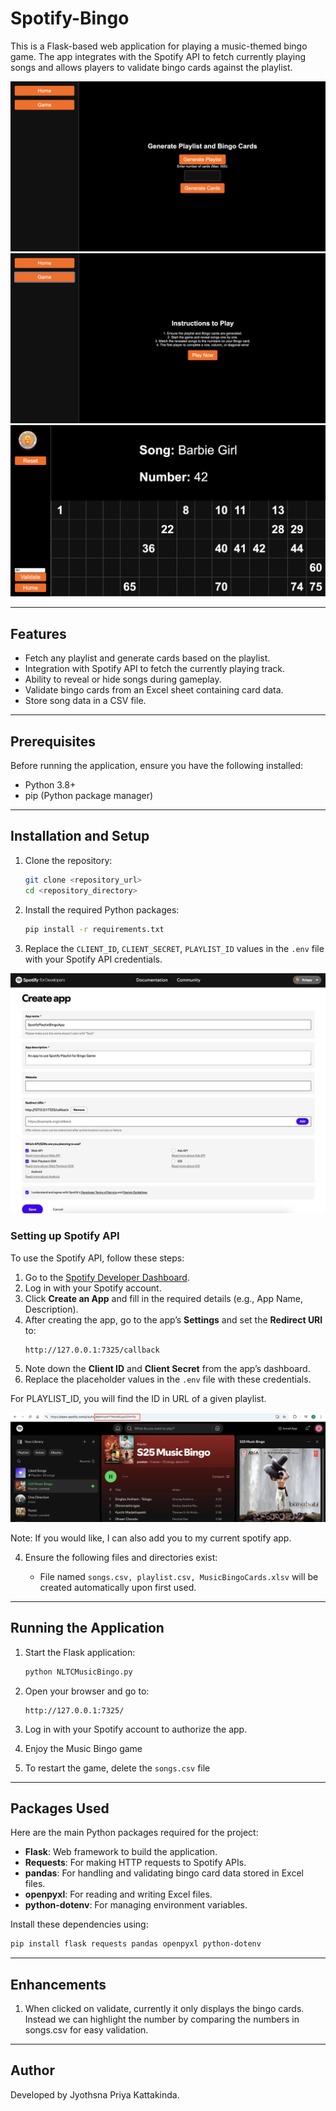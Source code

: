 # Spotify-Bingo

This is a Flask-based web application for playing a music-themed bingo game. The app integrates with the Spotify API to fetch currently playing songs and allows players to validate bingo cards against the playlist.

![Bingo Home Page ](screenshots/screen-homepage.png)
![Bingo Play Game](screenshots/screen-play.png)
![Bingo Screen During a Game](screenshots/screen-gamepage.png)

---

## Features

- Fetch any playlist and generate cards based on the playlist.
- Integration with Spotify API to fetch the currently playing track.
- Ability to reveal or hide songs during gameplay.
- Validate bingo cards from an Excel sheet containing card data.
- Store song data in a CSV file.


---

## Prerequisites

Before running the application, ensure you have the following installed:

- Python 3.8+
- pip (Python package manager)

---

## Installation and Setup

1. Clone the repository:

   ```bash
   git clone <repository_url>
   cd <repository_directory>
   ```

2. Install the required Python packages:

   ```bash
   pip install -r requirements.txt
   ```

3. Replace the `CLIENT_ID`, `CLIENT_SECRET`, `PLAYLIST_ID` values in the `.env` file with your Spotify API credentials.

![Spotify App Setup](screenshots/screen-spotifyapp.png)

   ### Setting up Spotify API

   To use the Spotify API, follow these steps:

   1. Go to the [Spotify Developer Dashboard](https://developer.spotify.com/dashboard/).
   2. Log in with your Spotify account.
   3. Click **Create an App** and fill in the required details (e.g., App Name, Description).
   4. After creating the app, go to the app’s **Settings** and set the **Redirect URI** to:
      ```
      http://127.0.0.1:7325/callback
      ```
   5. Note down the **Client ID** and **Client Secret** from the app’s dashboard.
   6. Replace the placeholder values in the `.env` file with these credentials.

   For PLAYLIST_ID, you will find the ID in URL of a given playlist.

   ![Spotify Playlist ID](screenshots/screen-playlistID.png)

Note: If you would like, I can also add you to my current spotify app.

4. Ensure the following files and directories exist:

   - File named `songs.csv, playlist.csv, MusicBingoCards.xlsv` will be created automatically upon first used.

---

## Running the Application

1. Start the Flask application:

   ```bash
   python NLTCMusicBingo.py
   ```

2. Open your browser and go to:

   ```
   http://127.0.0.1:7325/
   ```

3. Log in with your Spotify account to authorize the app.

4. Enjoy the Music Bingo game

5. To restart the game, delete the `songs.csv` file

---

## Packages Used

Here are the main Python packages required for the project:

- **Flask**: Web framework to build the application.
- **Requests**: For making HTTP requests to Spotify APIs.
- **pandas**: For handling and validating bingo card data stored in Excel files.
- **openpyxl**: For reading and writing Excel files.
- **python-dotenv**: For managing environment variables.

Install these dependencies using:

```bash
pip install flask requests pandas openpyxl python-dotenv
```
---

## Enhancements

1. When clicked on validate, currently it only displays the bingo cards. Instead we can highlight the number by comparing the numbers in songs.csv for easy validation.

---


## Author

Developed by Jyothsna Priya Kattakinda.

